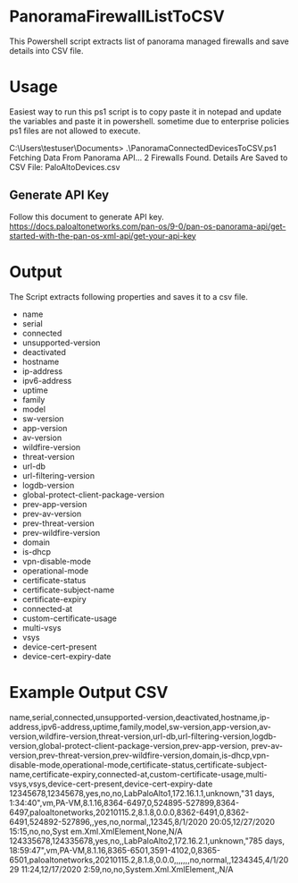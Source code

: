 # PanoramaFirewallListToCSV
This Powershell script extracts list of panorama managed firewalls and save details into CSV file.

# Usage
Easiest way to run this ps1 script is to copy paste it in notepad and update the variables and paste it in powershell. sometime due to enterprise policies ps1 files are not allowed to execute.

C:\Users\testuser\Documents> .\PanoramaConnectedDevicesToCSV.ps1
Fetching Data From Panorama API...
2 Firewalls Found. Details Are Saved to CSV File: PaloAltoDevices.csv



## Generate API Key
Follow this document to generate API key.
https://docs.paloaltonetworks.com/pan-os/9-0/pan-os-panorama-api/get-started-with-the-pan-os-xml-api/get-your-api-key

# Output
The Script extracts following properties and saves it to a csv file.
* name
* serial
* connected
* unsupported-version
* deactivated
* hostname
* ip-address
* ipv6-address
* uptime
* family
* model
* sw-version
* app-version
* av-version
* wildfire-version
* threat-version
* url-db
* url-filtering-version
* logdb-version
* global-protect-client-package-version
* prev-app-version
* prev-av-version
* prev-threat-version
* prev-wildfire-version
* domain
* is-dhcp
* vpn-disable-mode
* operational-mode
* certificate-status
* certificate-subject-name
* certificate-expiry
* connected-at
* custom-certificate-usage
* multi-vsys
* vsys
* device-cert-present
* device-cert-expiry-date

# Example Output CSV
name,serial,connected,unsupported-version,deactivated,hostname,ip-address,ipv6-address,uptime,family,model,sw-version,app-version,av-version,wildfire-version,threat-version,url-db,url-filtering-version,logdb-version,global-protect-client-package-version,prev-app-version,
prev-av-version,prev-threat-version,prev-wildfire-version,domain,is-dhcp,vpn-disable-mode,operational-mode,certificate-status,certificate-subject-name,certificate-expiry,connected-at,custom-certificate-usage,multi-vsys,vsys,device-cert-present,device-cert-expiry-date
12345678,12345678,yes,no,no,LabPaloAlto1,172.16.1.1,unknown,"31 days, 1:34:40",vm,PA-VM,8.1.16,8364-6497,0,524895-527899,8364-6497,paloaltonetworks,20210115.2,8.1.8,0.0.0,8362-6491,0,8362-6491,524892-527896,,yes,no,normal,,12345,8/1/2020 20:05,12/27/2020 15:15,no,no,Syst
em.Xml.XmlElement,None,N/A
124335678,124335678,yes,no,,LabPaloAlto2,172.16.2.1,unknown,"785 days, 18:59:47",vm,PA-VM,8.1.16,8365-6501,3591-4102,0,8365-6501,paloaltonetworks,20210115.2,8.1.8,0.0.0,,,,,,,no,normal,,1234345,4/1/2029 11:24,12/17/2020 2:59,no,no,System.Xml.XmlElement,,N/A
